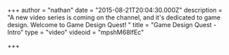 +++
author = "nathan"
date = "2015-08-21T20:04:30.000Z"
description = "A new video series is coming on the channel, and it's dedicated to game design. Welcome to Game Design Quest! "
title = "Game Design Quest - Intro"
type = "video"
videoid = "mpshM68lfEc"

+++

